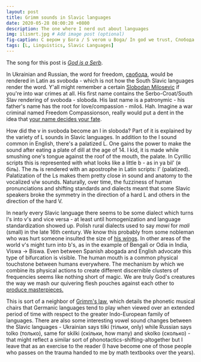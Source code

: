 ```yaml
---
layout: post
title: Grimm sounds in Slavic languages
date: 2020-05-28 08:00:20 +0800
description: The one where I nerd out about languages
img: ilismrt.jpg # Add image post (optional)
fig-caption: С вером у Бога / S verom u Boga/ In god we trust, Слобода или смрт / Sloboda ili smrt / freedom or death. Flag of the Serbian Chetniks. # Add figcaption (optional)
tags: [L, Linguistics, Slavic Languages]
---
```


The song for this post is [_God is a Serb_](https://www.youtube.com/watch?v=gknTJKgQqW4).

In Ukrainian and Russian, the word for freedom, [свобода](https://en.wiktionary.org/wiki/%D1%81%D0%B2%D0%BE%D0%B1%D0%BE%D0%B4%D0%B0#Russian), would be rendered in Latin as svoboda - which is not how the South Slavic languages render the word. Y'all might remember a certain [Slobodan Milosevic](https://en.wikipedia.org/wiki/Slobodan_Milo%C5%A1evi%C4%87) if you're into war crimes at all. His first name contains the Serbo-Croat/South Slav rendering of svoboda - sloboda. His last name is a patronymic - his father's name has the root for love/compassion - miloš. Hah. Imagine a war criminal named Freedom Compassionson, really would put a dent in the idea that [your name decides your fate](https://en.wikipedia.org/wiki/Nominative_determinism).

How did the v in svoboda become an l in sloboda? Part of it is explained by the variety of L sounds in Slavic languages. In addition to the l sound common in English, there's a palatized L. One gains the power to make the sound after eating a plate of dill at the age of 14. I kid, it is made while smushing one's tongue against the roof of the mouth, the palate. In Cyrillic scripts this is represented with what looks like a little b - as in ya bil' (я біль). The ль is rendered with an apostrophe in Latin scripts: l' (palatized). Palatization of the Ls makes them pretty close in sound and anatomy to the vocalized v/w sounds. Naturally, over time, the fuzziness of human pronunciations and shifting standards and dialects meant that some Slavic speakers broke the symmetry in the direction of a hard L and others in the direction of the hard V.

In nearly every Slavic language there seems to be some dialect which turns l's into v's and vice versa - at least until homogenization and language standardization showed up. Polish rural dialects used to say _mawi_ for _mali_ (small) in the late 16th century. We know this probably from some nobleman who was hurt someone insulted the size of [his wings](https://en.wikipedia.org/wiki/Polish_hussars). In other areas of the world v's might turn into b's, as in the example of Bengali or Odia in India, Viswa -> Biswa. Even between Spanish abogada and English advocate this type of bifurcation is visible. The human mouth is a common physical touchstone between humans everywhere. The mechanism by which we combine its physical actions to create different discernible clusters of frequencies seems like nothing short of magic. We are truly God's creatures the way we mash our quivering flesh pouches against each other to [produce masterpieces.](https://www.youtube.com/watch?v=yqVVv97pKGk)

This is sort of a neighbor of [Grimm's law](https://en.wikipedia.org/wiki/Grimm%27s_law), which details the phonetic musical chairs that Germanic languages tend to play when viewed over an extended period of time with respect to the greater Indo-European family of languages. There are also some interesting vowel sound changes between the Slavic languages - Ukrainian says tilki (тільки, only) while Russian says tolko (только), same for skilki (скільки, how many) and skolko (сколько) - that might reflect a similar sort of phonotactics-shifting-altogether but I leave that as an exercise to the reader (I have become one of those people who passes on the trauma handed to me by math textbooks over the years).
